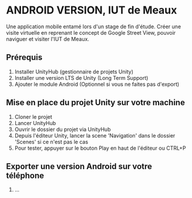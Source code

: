 # ANDROID VERSION, IUT de Meaux
Une application mobile entamé lors d'un stage de fin d'étude. Créer une visite virtuelle en reprenant le concept de Google Street View, pouvoir naviguer et visiter l'IUT de Meaux.

## Prérequis
1. Installer UnityHub (gestionnaire de projets Unity)
2. Installer une version LTS de Unity (Long Term Support)
3. Ajouter le module Android (Optionnel si vous ne faites pas d'export)

## Mise en place du projet Unity sur votre machine 
1. Cloner le projet 
2. Lancer UnityHub
3. Ouvrir le dossier du projet via UnityHub 
4. Depuis l'éditeur Unity, lancer la scene 'Navigation' dans le dossier 'Scenes' si ce n'est pas le cas
5. Pour tester, appuyer sur le bouton Play en haut de l'éditeur ou CTRL+P

## Exporter une version Android sur votre téléphone
1. ...

